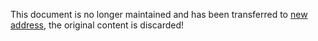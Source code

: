 <!--
 * @Descripttion: 
 * @version: 
 * @Author: Carl
 * @Date: 2020-10-30 15:42:34
 * @LastEditors: Carl
 * @LastEditTime: 2021-12-10 17:49:25
-->
This document is no longer maintained and has been transferred to [new address](https://coolkit-technologies.github.io/eWeLink-API/), the original content is discarded!
